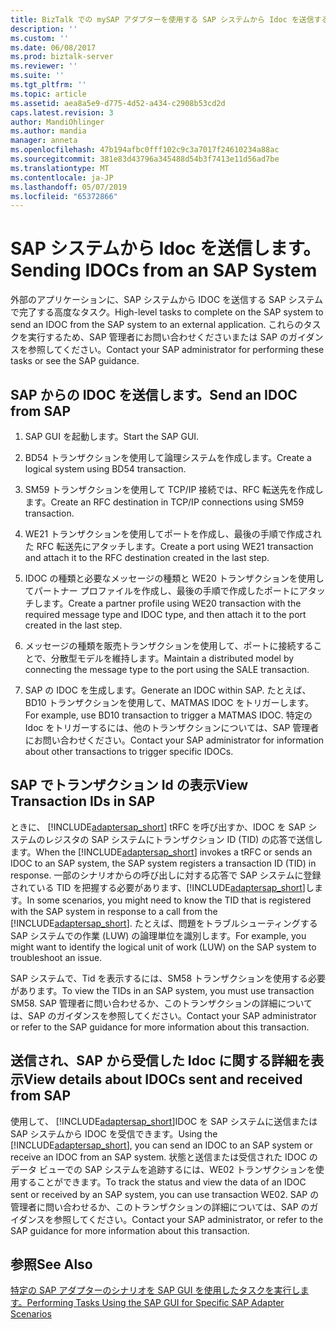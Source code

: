 ```yaml
---
title: BizTalk での mySAP アダプターを使用する SAP システムから Idoc を送信する |Microsoft Docs
description: ''
ms.custom: ''
ms.date: 06/08/2017
ms.prod: biztalk-server
ms.reviewer: ''
ms.suite: ''
ms.tgt_pltfrm: ''
ms.topic: article
ms.assetid: aea8a5e9-d775-4d52-a434-c2908b53cd2d
caps.latest.revision: 3
author: MandiOhlinger
ms.author: mandia
manager: anneta
ms.openlocfilehash: 47b194afbc0fff102c9c3a7017f24610234a88ac
ms.sourcegitcommit: 381e83d43796a345488d54b3f7413e11d56ad7be
ms.translationtype: MT
ms.contentlocale: ja-JP
ms.lasthandoff: 05/07/2019
ms.locfileid: "65372866"
---
```

# <a name="sending-idocs-from-an-sap-system"></a><span data-ttu-id="b950d-102">SAP システムから Idoc を送信します。</span><span class="sxs-lookup"><span data-stu-id="b950d-102">Sending IDOCs from an SAP System</span></span>
<span data-ttu-id="b950d-103">外部のアプリケーションに、SAP システムから IDOC を送信する SAP システムで完了する高度なタスク。</span><span class="sxs-lookup"><span data-stu-id="b950d-103">High-level tasks to complete on the SAP system to send an IDOC from the SAP system to an external application.</span></span> <span data-ttu-id="b950d-104">これらのタスクを実行するため、SAP 管理者にお問い合わせくださいまたは SAP のガイダンスを参照してください。</span><span class="sxs-lookup"><span data-stu-id="b950d-104">Contact your SAP administrator for performing these tasks or see the SAP guidance.</span></span>  
  
## <a name="send-an-idoc-from-sap"></a><span data-ttu-id="b950d-105">SAP からの IDOC を送信します。</span><span class="sxs-lookup"><span data-stu-id="b950d-105">Send an IDOC from SAP</span></span>  
  
1.  <span data-ttu-id="b950d-106">SAP GUI を起動します。</span><span class="sxs-lookup"><span data-stu-id="b950d-106">Start the SAP GUI.</span></span>  
  
2.  <span data-ttu-id="b950d-107">BD54 トランザクションを使用して論理システムを作成します。</span><span class="sxs-lookup"><span data-stu-id="b950d-107">Create a logical system using BD54 transaction.</span></span>  
  
3.  <span data-ttu-id="b950d-108">SM59 トランザクションを使用して TCP/IP 接続では、RFC 転送先を作成します。</span><span class="sxs-lookup"><span data-stu-id="b950d-108">Create an RFC destination in TCP/IP connections using SM59 transaction.</span></span>  
  
4.  <span data-ttu-id="b950d-109">WE21 トランザクションを使用してポートを作成し、最後の手順で作成された RFC 転送先にアタッチします。</span><span class="sxs-lookup"><span data-stu-id="b950d-109">Create a port using WE21 transaction and attach it to the RFC destination created in the last step.</span></span>  
  
5.  <span data-ttu-id="b950d-110">IDOC の種類と必要なメッセージの種類と WE20 トランザクションを使用してパートナー プロファイルを作成し、最後の手順で作成したポートにアタッチします。</span><span class="sxs-lookup"><span data-stu-id="b950d-110">Create a partner profile using WE20 transaction with the required message type and IDOC type, and then attach it to the port created in the last step.</span></span>  
  
6.  <span data-ttu-id="b950d-111">メッセージの種類を販売トランザクションを使用して、ポートに接続することで、分散型モデルを維持します。</span><span class="sxs-lookup"><span data-stu-id="b950d-111">Maintain a distributed model by connecting the message type to the port using the SALE transaction.</span></span>  
  
7.  <span data-ttu-id="b950d-112">SAP の IDOC を生成します。</span><span class="sxs-lookup"><span data-stu-id="b950d-112">Generate an IDOC within SAP.</span></span> <span data-ttu-id="b950d-113">たとえば、BD10 トランザクションを使用して、MATMAS IDOC をトリガーします。</span><span class="sxs-lookup"><span data-stu-id="b950d-113">For example, use BD10 transaction to trigger a MATMAS IDOC.</span></span> <span data-ttu-id="b950d-114">特定の Idoc をトリガーするには、他のトランザクションについては、SAP 管理者にお問い合わせください。</span><span class="sxs-lookup"><span data-stu-id="b950d-114">Contact your SAP administrator for information about other transactions to trigger specific IDOCs.</span></span>  

## <a name="view-transaction-ids-in-sap"></a><span data-ttu-id="b950d-115">SAP でトランザクション Id の表示</span><span class="sxs-lookup"><span data-stu-id="b950d-115">View Transaction IDs in SAP</span></span>
<span data-ttu-id="b950d-116">ときに、 [!INCLUDE[adaptersap_short](../../includes/adaptersap-short-md.md)] tRFC を呼び出すか、IDOC を SAP システムのレジスタの SAP システムにトランザクション ID (TID) の応答で送信します。</span><span class="sxs-lookup"><span data-stu-id="b950d-116">When the [!INCLUDE[adaptersap_short](../../includes/adaptersap-short-md.md)] invokes a tRFC or sends an IDOC to an SAP system, the SAP system registers a transaction ID (TID) in response.</span></span> <span data-ttu-id="b950d-117">一部のシナリオからの呼び出しに対する応答で SAP システムに登録されている TID を把握する必要があります、[!INCLUDE[adaptersap_short](../../includes/adaptersap-short-md.md)]します。</span><span class="sxs-lookup"><span data-stu-id="b950d-117">In some scenarios, you might need to know the TID that is registered with the SAP system in response to a call from the [!INCLUDE[adaptersap_short](../../includes/adaptersap-short-md.md)].</span></span> <span data-ttu-id="b950d-118">たとえば、問題をトラブルシューティングする SAP システムでの作業 (LUW) の論理単位を識別します。</span><span class="sxs-lookup"><span data-stu-id="b950d-118">For example, you might want to identify the logical unit of work (LUW) on the SAP system to troubleshoot an issue.</span></span>  
  
 <span data-ttu-id="b950d-119">SAP システムで、Tid を表示するには、SM58 トランザクションを使用する必要があります。</span><span class="sxs-lookup"><span data-stu-id="b950d-119">To view the TIDs in an SAP system, you must use transaction SM58.</span></span> <span data-ttu-id="b950d-120">SAP 管理者に問い合わせるか、このトランザクションの詳細については、SAP のガイダンスを参照してください。</span><span class="sxs-lookup"><span data-stu-id="b950d-120">Contact your SAP administrator or refer to the SAP guidance for more information about this transaction.</span></span> 

## <a name="view-details-about-idocs-sent-and-received-from-sap"></a><span data-ttu-id="b950d-121">送信され、SAP から受信した Idoc に関する詳細を表示</span><span class="sxs-lookup"><span data-stu-id="b950d-121">View details about IDOCs sent and received from SAP</span></span>
<span data-ttu-id="b950d-122">使用して、 [!INCLUDE[adaptersap_short](../../includes/adaptersap-short-md.md)]IDOC を SAP システムに送信または SAP システムから IDOC を受信できます。</span><span class="sxs-lookup"><span data-stu-id="b950d-122">Using the [!INCLUDE[adaptersap_short](../../includes/adaptersap-short-md.md)], you can send an IDOC to an SAP system or receive an IDOC from an SAP system.</span></span> <span data-ttu-id="b950d-123">状態と送信または受信された IDOC のデータ ビューでの SAP システムを追跡するには、WE02 トランザクションを使用することができます。</span><span class="sxs-lookup"><span data-stu-id="b950d-123">To track the status and view the data of an IDOC sent or received by an SAP system, you can use transaction WE02.</span></span> <span data-ttu-id="b950d-124">SAP の管理者に問い合わせるか、このトランザクションの詳細については、SAP のガイダンスを参照してください。</span><span class="sxs-lookup"><span data-stu-id="b950d-124">Contact your SAP administrator, or refer to the SAP guidance for more information about this transaction.</span></span>  

  
## <a name="see-also"></a><span data-ttu-id="b950d-125">参照</span><span class="sxs-lookup"><span data-stu-id="b950d-125">See Also</span></span>  
 [<span data-ttu-id="b950d-126">特定の SAP アダプターのシナリオを SAP GUI を使用したタスクを実行します。</span><span class="sxs-lookup"><span data-stu-id="b950d-126">Performing Tasks Using the SAP GUI for Specific SAP Adapter Scenarios</span></span>](performing-tasks-using-the-sap-gui-for-specific-sap-adapter-scenarios.md)